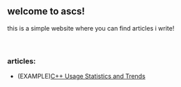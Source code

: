 ## welcome to ascs!
this is a simple website where you can find articles i write!
<br/>
<br/>
<br/>
### articles:
- (EXAMPLE)[C++ Usage Statistics and Trends](?a/cpp)